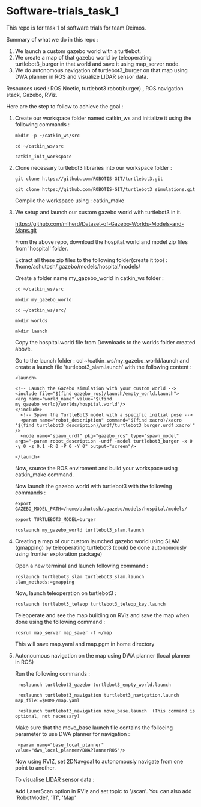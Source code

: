 # Software-trials_task_1

This repo is for task 1 of software trials for team Deimos.

Summary of what we do in this repo :
1. We launch a custom gazebo world with a turtlebot.
2. We create a map of that gazebo world by teleoperating turtlebot3_burger in that world and save it using map_server node.
3. We do autonomous navigation of turtlebot3_burger on that map using DWA planner in ROS and visualize LIDAR sensor data.

Resources used : ROS Noetic, turtlebot3 robot(burger) , ROS navigation stack, Gazebo, RViz.

Here are the step to follow to achieve the goal : 

1. Create our workspace folder named catkin_ws and initialize it using the following commands :

       mkdir -p ~/catkin_ws/src

       cd ~/catkin_ws/src

       catkin_init_workspace


2. Clone necessary turtlebot3 libraries into our workspace folder :

       git clone https://github.com/ROBOTIS-GIT/turtlebot3.git

       git clone https://github.com/ROBOTIS-GIT/turtlebot3_simulations.git

   Compile the workspace using : catkin_make


3. We setup and launch our custom gazebo world with turtlebot3 in it.

   https://github.com/mlherd/Dataset-of-Gazebo-Worlds-Models-and-Maps.git

   From the above repo, download the hospital.world and model zip files from 'hospital' folder.

   Extract all these zip files to the following folder(create it too) : /home/ashutosh/.gazebo/models/hospital/models/

   Create a folder name my_gazebo_world in catkin_ws folder :
   
       cd ~/catkin_ws/src
   
       mkdir my_gazebo_world

       cd ~/catkin_ws/src/

       mkdir worlds

       mkdir launch

   Copy the hospital.world file from Downloads to the worlds folder created above.

   Go to the launch folder : cd ~/catkin_ws/my_gazebo_world/launch and create a launch file 'turtlebot3_slam.launch' with the following content :

       <launch>
       
       <!-- Launch the Gazebo simulation with your custom world -->
       <include file="$(find gazebo_ros)/launch/empty_world.launch">
       <arg name="world_name" value="$(find my_gazebo_world)/worlds/hospital.world"/>
       </include>
         <!-- Spawn the TurtleBot3 model with a specific initial pose -->
         <param name="robot_description" command="$(find xacro)/xacro '$(find turtlebot3_description)/urdf/turtlebot3_burger.urdf.xacro'" />
         <node name="spawn_urdf" pkg="gazebo_ros" type="spawn_model" args="-param robot_description -urdf -model turtlebot3_burger -x 0 -y 0 -z 0.1 -R 0 -P 0 -Y 0" output="screen"/>

       </launch>

    
     Now, source the ROS enviroment and build your workspace using catkin_make command.

     Now launch the gazebo world with turtlebot3 with the following commands :

       export GAZEBO_MODEL_PATH=/home/ashutosh/.gazebo/models/hospital/models/
   
       export TURTLEBOT3_MODEL=burger

       roslaunch my_gazebo_world turtlebot3_slam.launch

   
5. Creating a map of our custom launched gazebo world using SLAM (gmapping) by teleoperating turtlebot3 (could be done autonomously using frontier exploration package)

      Open a new terminal and launch following command :
   
       roslaunch turtlebot3_slam turtlebot3_slam.launch slam_methods:=gmapping

      Now, launch teleoperation on turtlebot3 :
   
       roslaunch turtlebot3_teleop turtlebot3_teleop_key.launch

      Teleoperate and see the map building on RViz and save the map when done using the following command :
   
       rosrun map_server map_saver -f ~/map

      This will save map.yaml and map.pgm in home directory
   

7.  Autonoumous navigation on the map using DWA planner (local planner in ROS)
      
       Run the following commands :

         roslaunch turtlebot3_gazebo turtlebot3_empty_world.launch
       
         roslaunch turtlebot3_navigation turtlebot3_navigation.launch map_file:=$HOME/map.yaml

         roslaunch turtlebot3_navigation move_base.launch  (This command is optional, not necessary) 

       Make sure that the move_base launch file contains the folloeing parameter to use DWA planner for navigation :
         
         <param name="base_local_planner" value="dwa_local_planner/DWAPlannerROS"/>

         
       Now using RVIZ, set 2DNavgoal to autonomously navigate from one point to another.

       To visualise LIDAR sensor data :

       Add LaserScan option in RViz and set topic to '/scan'. You can also add 'RobotModel', 'Tf', 'Map'

   
   
   


   





